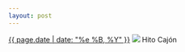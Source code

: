 ```yaml
---
layout: post
---
```


<p>
  <time><a href="/133">{{ page.date | date: "%e %B, %Y" }}</a></time>
  <a href="/133"><img src="{{ site.assets_url }}/133.jpg"/></a>
  <span>Hito Cajón</span>
</p>
